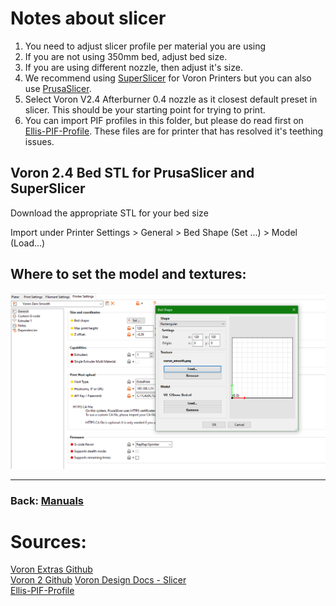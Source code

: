 # Notes about slicer

1. You need to adjust slicer profile per material you are using
2. If you are not using 350mm bed, adjust bed size.
3. If you are using different nozzle, then adjust it's size.
4. We recommend using [SuperSlicer](https://github.com/supermerill/SuperSlicer) for Voron Printers but you can also use [PrusaSlicer](https://github.com/prusa3d/PrusaSlicer).
5. Select Voron V2.4 Afterburner 0.4 nozzle as it closest default preset in slicer. This should be your starting point for trying to print.
6. You can import PIF profiles in this folder, but please do read first on 
[Ellis-PIF-Profile](https://github.com/AndrewEllis93/Ellis-PIF-Profile). These files are for printer that has resolved it's teething issues.

## Voron 2.4 Bed STL for PrusaSlicer and SuperSlicer
Download the appropriate STL for your bed size

Import under Printer Settings > General > Bed Shape (Set ...) > Model (Load...)

## Where to set the model and textures:
![Examples](SS_Settings.png) 

---
### Back: [Manuals](../Readme.md)

# Sources:
[Voron Extras Github](https://github.com/VoronDesign/Voron-Extras)  
[Voron 2 Github](https://github.com/VoronDesign/Voron-2)
[Voron Design Docs - Slicer](https://docs.vorondesign.com/build/slicer/)  
[Ellis-PIF-Profile](https://github.com/AndrewEllis93/Ellis-PIF-Profile)